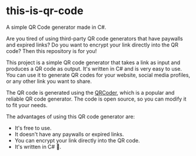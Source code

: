 # this-is-qr-code
A simple QR Code generator made in C#.

Are you tired of using third-party QR code generators that have paywalls and expired links? Do you want to encrypt your link directly into the QR code? Then this repository is for you!

This project is a simple QR code generator that takes a link as input and produces a QR code as output. It's written in C# and is very easy to use. You can use it to generate QR codes for your website, social media profiles, or any other link you want to share.

The QR code is generated using the [QRCoder](https://github.com/codebude/QRCoder), which is a popular and reliable QR code generator. The code is open source, so you can modify it to fit your needs.

The advantages of using this QR code generator are:

* It's free to use.
* It doesn't have any paywalls or expired links.
* You can encrypt your link directly into the QR code.
* It's written in C# 💜.
